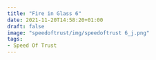 ```yaml
---
title: "Fire in Glass 6"
date: 2021-11-20T14:58:20+01:00
draft: false
image: "speedoftrust/img/speedoftrust 6_j.png"
tags:
- Speed Of Trust
---
```







